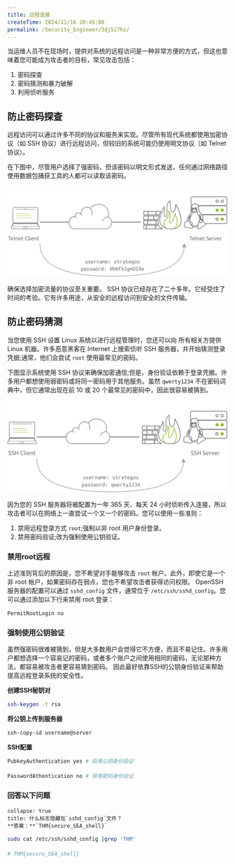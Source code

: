 ```yaml
---
title: 远程连接
createTime: 2024/11/16 20:45:00
permalink: /Security_Engineer/3dj5i7hz/
---
```

当运维人员不在现场时，提供对系统的远程访问是一种非常方便的方式，但这也意味着您可能成为攻击者的目标，常见攻击包括：
1. 密码探查
2. 密码猜测和暴力破解
3. 利用侦听服务
## 防止密码探查

远程访问可以通过许多不同的协议和服务来实现。尽管所有现代系统都使用加密协议（如 SSH 协议）进行远程访问，但较旧的系统可能仍使用明文协议（如 Telnet 协议）。

在下图中，尽管用户选择了强密码，但该密码以明文形式发送，任何通过网络路径使用数据包捕获工具的人都可以读取该密码。

![](assets/3.remote_access/file-20241022094842.png)

确保选择加密流量的协议至关重要。 SSH 协议已经存在了二十多年。它经受住了时间的考验。它有许多用途，从安全的远程访问到安全的文件传输。

## 防止密码猜测

当您使用 SSH 设置 Linux 系统以进行远程管理时，您还可以向 所有相关方提供 Linux 机器。许多恶意黑客在 Internet 上搜索侦听 SSH 服务器，并开始猜测登录凭据;通常，他们会尝试 `root` 使用最常见的密码。

下图显示系统使用 SSH 协议来确保加密通信;但是，身份验证依赖于登录凭据。许多用户都想使用弱密码或将同一密码用于其他服务。虽然 `qwerty1234` 不在密码词典中，但它通常出现在前 10 或 20 个最常见的密码中，因此很容易被猜到。

![](assets/3.remote_access/file-20241022094829.png)

因为您的 SSH 服务器将被配置为一年 365 天、每天 24 小时侦听传入连接，所以攻击者可以在网络上一直尝试一个又一个的密码。您可以使用一些准则：

1. 禁用远程登录方式 `root`;强制以非 root 用户身份登录。
2. 禁用密码验证;改为强制使用公钥验证。

### 禁用root远程
上述准则背后的原因是，您不希望对手能够攻击 `root` 帐户。此外，即使它是一个非 root 帐户，如果密码存在弱点，您也不希望攻击者获得访问权限。
OpenSSH 服务器的配置可以通过 `sshd_config` 文件，通常位于 `/etc/ssh/sshd_config`。您可以通过添加以下行来禁用 root 登录：
```bash file:sshd_config
PermitRootLogin no
```

### 强制使用公钥验证

虽然强密码很难被猜到，但是大多数用户会觉得它不方便，而且不易记住。许多用户都想选择一个容易记的密码，或者多个账户之间使用相同的密码，无论那种方法，都容易被攻击者更容易猜到密码。
因此最好依靠SSH的公钥身份验证来帮助提高远程登录系统的安全性。

 **创建SSH秘钥对**

```bash file:ssh-keygen
ssh-keygen -t rsa
```

**将公钥上传到服务器**

```bash file:ssh-copy-id
ssh-copy-id username@server
```


**SSH配置**

```bash file:sshd_config
PubkeyAuthentication yes # 启用公钥身份验证

PasswordAthentication no # 禁用密码身份验证
```

### 回答以下问题

```ad-details
collapse: true
title: 什么标志隐藏在`sshd_config`文件？
**答案：**`THM{secure_SEA_shell}`
```

```bash file:sshd_config
sudo cat /etc/ssh/sshd_config |grep 'THM'

# THM{secure_SEA_shell}
```
